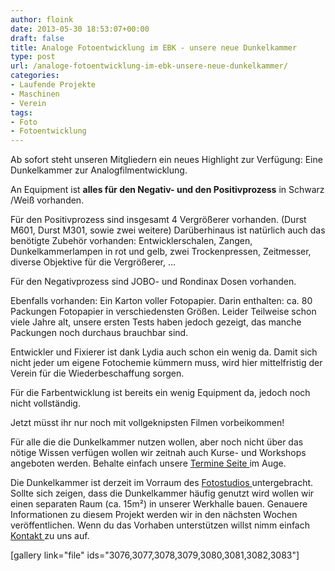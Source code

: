 ```yaml
---
author: floink
date: 2013-05-30 18:53:07+00:00
draft: false
title: Analoge Fotoentwicklung im EBK - unsere neue Dunkelkammer
type: post
url: /analoge-fotoentwicklung-im-ebk-unsere-neue-dunkelkammer/
categories:
- Laufende Projekte
- Maschinen
- Verein
tags:
- Foto
- Fotoentwicklung
---
```


Ab sofort steht unseren Mitgliedern ein neues Highlight zur Verfügung: Eine Dunkelkammer zur Analogfilmentwicklung.

An Equipment ist **alles für den Negativ- und den Positivprozess** in Schwarz /Weiß vorhanden.

<!-- more -->

Für den Positivprozess sind insgesamt 4 Vergrößerer vorhanden. (Durst M601, Durst M301, sowie zwei weitere) Darüberhinaus ist natürlich auch das benötigte Zubehör vorhanden: Entwicklerschalen, Zangen, Dunkelkammerlampen in rot und gelb, zwei Trockenpressen, Zeitmesser, diverse Objektive für die Vergrößerer, ...

Für den Negativprozess sind JOBO- und Rondinax Dosen vorhanden.

Ebenfalls vorhanden: Ein Karton voller Fotopapier. Darin enthalten: ca. 80 Packungen Fotopapier in verschiedensten Größen. Leider Teilweise schon viele Jahre alt, unsere ersten Tests haben jedoch gezeigt, das manche Packungen noch durchaus brauchbar sind.

Entwickler und Fixierer ist dank Lydia auch schon ein wenig da. Damit sich nicht jeder um eigene Fotochemie kümmern muss, wird hier mittelfristig der Verein für die Wiederbeschaffung sorgen.

Für die Farbentwicklung ist bereits ein wenig Equipment da, jedoch noch nicht vollständig.


Jetzt müsst ihr nur noch mit vollgeknipsten Filmen vorbeikommen!




Für alle die die Dunkelkammer nutzen wollen, aber noch nicht über das nötige Wissen verfügen wollen wir zeitnah auch Kurse- und Workshops angeboten werden. Behalte einfach unsere [Termine Seite ](/aktuelle-termine/)im Auge.


Die Dunkelkammer ist derzeit im Vorraum des [Fotostudios ](/werkstatt/studio/)untergebracht. Sollte sich zeigen, dass die Dunkelkammer häufig genutzt wird wollen wir einen separaten Raum (ca. 15m²) in unserer Werkhalle bauen. Genauere Informationen zu diesem Projekt werden wir in den nächsten Wochen veröffentlichen. Wenn du das Vorhaben unterstützen willst nimm einfach [Kontakt ](/kontakt/)zu uns auf.



[gallery link="file" ids="3076,3077,3078,3079,3080,3081,3082,3083"]
